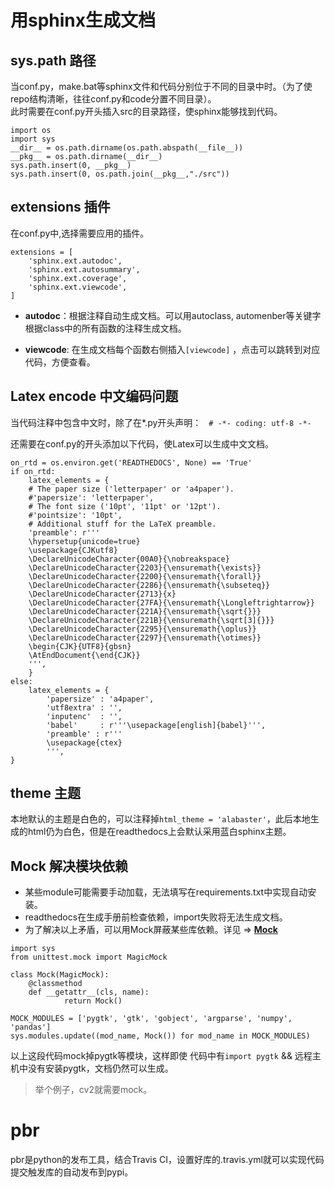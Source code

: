 # 用sphinx生成文档

## sys.path 路径


当conf.py，make.bat等sphinx文件和代码分别位于不同的目录中时。（为了使repo结构清晰，往往conf.py和code分置不同目录）。  
此时需要在conf.py开头插入src的目录路径，使sphinx能够找到代码。
```
import os
import sys
__dir__ = os.path.dirname(os.path.abspath(__file__))
__pkg__ = os.path.dirname(__dir__)
sys.path.insert(0, __pkg__)
sys.path.insert(0, os.path.join(__pkg__,"./src"))
```


## extensions 插件

在conf.py中,选择需要应用的插件。
```
extensions = [
    'sphinx.ext.autodoc',
    'sphinx.ext.autosummary',
    'sphinx.ext.coverage',
    'sphinx.ext.viewcode',
]
```

- __autodoc__：根据注释自动生成文档。可以用autoclass, automenber等关键字根据class中的所有函数的注释生成文档。


- __viewcode__: 在生成文档每个函数右侧插入```[viewcode]``` ，点击可以跳转到对应代码，方便查看。



 

## Latex encode 中文编码问题
当代码注释中包含中文时，除了在\*.py开头声明：   
    ```# -*- coding: utf-8 -*-```
    
还需要在conf.py的开头添加以下代码，使Latex可以生成中文文档。
```
on_rtd = os.environ.get('READTHEDOCS', None) == 'True'
if on_rtd:
    latex_elements = {
    # The paper size ('letterpaper' or 'a4paper').
    #'papersize': 'letterpaper',
    # The font size ('10pt', '11pt' or '12pt').
    #'pointsize': '10pt',
    # Additional stuff for the LaTeX preamble.
    'preamble': r'''
    \hypersetup{unicode=true}
    \usepackage{CJKutf8}
    \DeclareUnicodeCharacter{00A0}{\nobreakspace}
    \DeclareUnicodeCharacter{2203}{\ensuremath{\exists}}
    \DeclareUnicodeCharacter{2200}{\ensuremath{\forall}}
    \DeclareUnicodeCharacter{2286}{\ensuremath{\subseteq}}
    \DeclareUnicodeCharacter{2713}{x}
    \DeclareUnicodeCharacter{27FA}{\ensuremath{\Longleftrightarrow}}
    \DeclareUnicodeCharacter{221A}{\ensuremath{\sqrt{}}}
    \DeclareUnicodeCharacter{221B}{\ensuremath{\sqrt[3]{}}}
    \DeclareUnicodeCharacter{2295}{\ensuremath{\oplus}}
    \DeclareUnicodeCharacter{2297}{\ensuremath{\otimes}}
    \begin{CJK}{UTF8}{gbsn}
    \AtEndDocument{\end{CJK}}
    ''',
    }
else:
    latex_elements = {
        'papersize' : 'a4paper',
        'utf8extra' : '',
        'inputenc'  : '',
        'babel'     : r'''\usepackage[english]{babel}''',
        'preamble' : r'''
        \usepackage{ctex}
        ''',
}
```


## theme 主题

本地默认的主题是白色的，可以注释掉```html_theme = 'alabaster'```，此后本地生成的html仍为白色，但是在readthedocs上会默认采用蓝白sphinx主题。



## Mock  解决模块依赖

- 某些module可能需要手动加载，无法填写在requirements.txt中实现自动安装。
- readthedocs在生成手册前检查依赖，import失败将无法生成文档。
- 为了解决以上矛盾，可以用Mock屏蔽某些库依赖。详见 => [**Mock**](http://read-the-docs.readthedocs.io/en/latest/faq.html#i-get-import-errors-on-libraries-that-depend-on-c-modules)
```
import sys
from unittest.mock import MagicMock

class Mock(MagicMock):
    @classmethod
    def __getattr__(cls, name):
            return Mock()

MOCK_MODULES = ['pygtk', 'gtk', 'gobject', 'argparse', 'numpy', 'pandas']
sys.modules.update((mod_name, Mock()) for mod_name in MOCK_MODULES)
```

以上这段代码mock掉pygtk等模块，这样即使 代码中有```import pygtk``` && 远程主机中没有安装pygtk，文档仍然可以生成。 

> 举个例子，cv2就需要mock。



# pbr
pbr是python的发布工具，结合Travis CI，设置好库的.travis.yml就可以实现代码提交触发库的自动发布到pypi。

